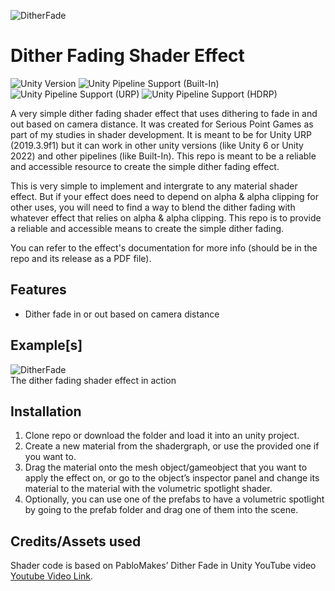 ![DitherFade](https://github.com/user-attachments/assets/b596c586-0fbe-413c-8721-7d74170ead0d)

# Dither Fading Shader Effect
![Unity Version](https://img.shields.io/badge/Unity-2021.3%9LTS%2B-blueviolet?logo=unity)
![Unity Pipeline Support (Built-In)](https://img.shields.io/badge/BiRP_✔️-darkgreen?logo=unity)
![Unity Pipeline Support (URP)](https://img.shields.io/badge/URP_✔️-blue?logo=unity)
![Unity Pipeline Support (HDRP)](https://img.shields.io/badge/HDRP_✔️-darkred?logo=unity)
 
A very simple dither fading shader effect that uses dithering to fade in and out based on camera distance. It was created for Serious Point Games as 
part of my studies in shader development. It is meant to be for Unity URP (2019.3.9f1) but it can work in other unity versions (like Unity 6 or Unity 2022)
and other pipelines (like Built-In). This repo is meant to be a reliable and accessible resource to create the simple dither fading effect.

This is very simple to implement and intergrate to any material shader effect. But if your effect does need to depend on alpha & alpha clipping for
other uses, you will need to find a way to blend the dither fading with whatever effect that relies on alpha & alpha clipping. This repo is to
provide a reliable and accessible means to create the simple dither fading.

You can refer to the effect's documentation for more info (should be in the repo and its release as a PDF file).

## Features
- Dither fade in or out based on camera distance

## Example[s]
![DitherFade](https://github.com/user-attachments/assets/b596c586-0fbe-413c-8721-7d74170ead0d)
<br>
The dither fading shader effect in action

## Installation
1. Clone repo or download the folder and load it into an unity project.
2. Create a new material from the shadergraph, or use the provided one if you want to.
3. Drag the material onto the mesh object/gameobject that you want to apply the effect on, or go to the object’s inspector panel
and change its material to the material with the volumetric spotlight shader.
4. Optionally, you can use one of the prefabs to have a volumetric spotlight by going to the prefab folder and drag one of them into the scene.

## Credits/Assets used
Shader code is based on PabloMakes’ Dither Fade in Unity YouTube video
[Youtube Video Link](https://www.youtube.com/watch?v=rVeS7oh3oug).

